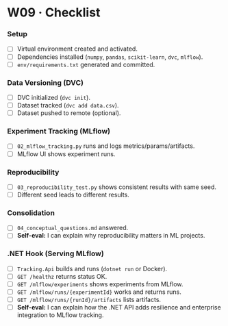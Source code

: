 # W09 · Checklist

### Setup
- [ ] Virtual environment created and activated.
- [ ] Dependencies installed (`numpy`, `pandas`, `scikit-learn`, `dvc`, `mlflow`).
- [ ] `env/requirements.txt` generated and committed.

### Data Versioning (DVC)
- [ ] DVC initialized (`dvc init`).
- [ ] Dataset tracked (`dvc add data.csv`).
- [ ] Dataset pushed to remote (optional).

### Experiment Tracking (MLflow)
- [ ] `02_mlflow_tracking.py` runs and logs metrics/params/artifacts.
- [ ] MLflow UI shows experiment runs.

### Reproducibility
- [ ] `03_reproducibility_test.py` shows consistent results with same seed.
- [ ] Different seed leads to different results.

### Consolidation
- [ ] `04_conceptual_questions.md` answered.
- [ ] **Self-eval:** I can explain why reproducibility matters in ML projects.

### .NET Hook (Serving MLflow)
- [ ] `Tracking.Api` builds and runs (`dotnet run` or Docker).
- [ ] `GET /healthz` returns status OK.
- [ ] `GET /mlflow/experiments` shows experiments from MLflow.
- [ ] `GET /mlflow/runs/{experimentId}` works and returns runs.
- [ ] `GET /mlflow/runs/{runId}/artifacts` lists artifacts.
- [ ] **Self-eval:** I can explain how the .NET API adds resilience and enterprise integration to MLflow tracking.
